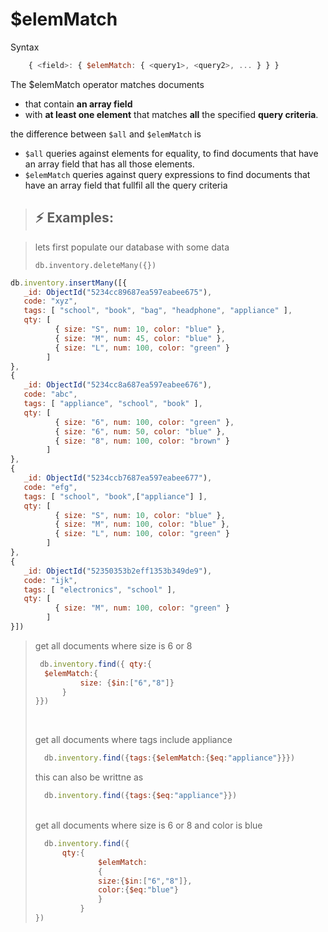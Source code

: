 # $elemMatch

Syntax

```js
    { <field>: { $elemMatch: { <query1>, <query2>, ... } } }
```

The $elemMatch operator matches documents

- that contain **an array field**
- with **at least one element** that matches **all** the specified **query criteria**.

the difference between  `$all` and `$elemMatch` is

- `$all` queries against elements for equality, to find documents that have an array field that has all those elements.
- `$elemMatch` queries against query expressions to find documents that have an array field that fullfil all the query criteria

> ## :zap: Examples:

> lets first populate our database with some data
>
> ``` db.inventory.deleteMany({}) ```
>
```js
db.inventory.insertMany([{
   _id: ObjectId("5234cc89687ea597eabee675"),
   code: "xyz",
   tags: [ "school", "book", "bag", "headphone", "appliance" ],
   qty: [
          { size: "S", num: 10, color: "blue" },
          { size: "M", num: 45, color: "blue" },
          { size: "L", num: 100, color: "green" }
        ]
},
{
   _id: ObjectId("5234cc8a687ea597eabee676"),
   code: "abc",
   tags: [ "appliance", "school", "book" ],
   qty: [
          { size: "6", num: 100, color: "green" },
          { size: "6", num: 50, color: "blue" },
          { size: "8", num: 100, color: "brown" }
        ]
},
{
   _id: ObjectId("5234ccb7687ea597eabee677"),
   code: "efg",
   tags: [ "school", "book",["appliance"] ],
   qty: [
          { size: "S", num: 10, color: "blue" },
          { size: "M", num: 100, color: "blue" },
          { size: "L", num: 100, color: "green" }
        ]
},
{
   _id: ObjectId("52350353b2eff1353b349de9"),
   code: "ijk",
   tags: [ "electronics", "school" ],
   qty: [
          { size: "M", num: 100, color: "green" }
        ]
}])
```

> get all documents where  size is 6 or 8
>
> ```js
>  db.inventory.find({ qty:{
>   $elemMatch:{
>           size: {$in:["6","8"]}
>       }
> }})
> ```
>
> <br>
>
> get all documents where tags include appliance
>
> ```js
>   db.inventory.find({tags:{$elemMatch:{$eq:"appliance"}}})
> ```
>
> this can also be writtne as
>
> ```js
>   db.inventory.find({tags:{$eq:"appliance"}})
> ```
>
> <br>
> get all documents where size is 6 or 8 and color is blue
>
> ```js
>   db.inventory.find({
>       qty:{
>               $elemMatch:
>               {
>               size:{$in:["6","8"]},
>               color:{$eq:"blue"}
>               }
>           }
> })
> ```
